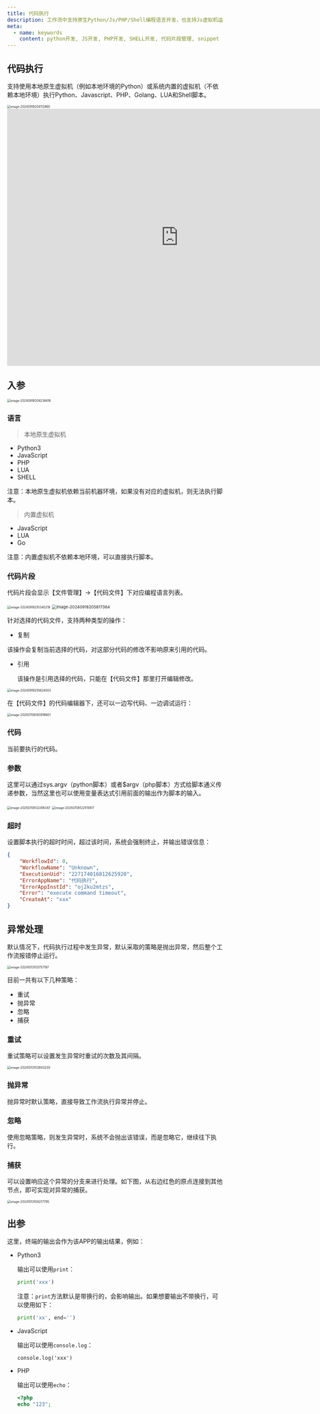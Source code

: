 ```yaml
---
title: 代码执行
description: 工作流中支持原生Python/Js/PHP/Shell编程语言开发，也支持Js虚拟机运行代码，并且提供本地代码文件维护管理和引用执行，支持设置异常处理机制，可以捕获和响应异常。
meta:
  - name: keywords
    content: python开发, JS开发, PHP开发, SHELL开发, 代码片段管理, snippet collection, 工作流开发, 低代码开发
---
```


## 代码执行

支持使用本地原生虚拟机（例如本地环境的Python）或系统内置的虚拟机（不依赖本地环境）执行Python、Javascript、PHP、Golang、LUA和Shell脚本。

<img src="./img/script.png" alt="image-20240918204112865" style="zoom:50%;" />

<iframe 
    width="800" 
    height="600" 
    src="https://www.youtube.com/embed/LxraU4m-7i0"  frameborder="0" 
    allow="accelerometer; autoplay; encrypted-media; gyroscope; picture-in-picture" 
    allowfullscreen>
</iframe>



## 入参

<img src="./img/script-input-parameter.png" alt="image-20240918204238416" style="zoom:50%;" />

### 语言

> 本地原生虚拟机

- Python3
- JavaScript
- PHP
- LUA
- SHELL

注意：本地原生虚拟机依赖当前机器环境，如果没有对应的虚拟机，则无法执行脚本。



> 内置虚拟机

- JavaScript
- LUA
- Go

注意：内置虚拟机不依赖本地环境，可以直接执行脚本。



### 代码片段

代码片段会显示【文件管理】->【代码文件】下对应编程语言列表。

<img src="./img/script-input-parameter-snippet.png" alt="image-20240918210340219" style="zoom:50%;" />

<img src="./img/code-snippet.png" alt="image-20240918205817364" style="zoom:67%;" />

针对选择的代码文件，支持两种类型的操作：

- 复制

​	该操作会复制当前选择的代码，对这部分代码的修改不影响原来引用的代码。

- 引用

  该操作是引用选择的代码，只能在【代码文件】那里打开编辑修改。

<img src="./img/script-input-parameter-snippet-reference.png" alt="image-20240918210624003" style="zoom:50%;" />

在【代码文件】的代码编辑器下，还可以一边写代码、一边调试运行：

<img src="./img/code-snippet-debug.png" alt="image-20250708093919601" style="zoom:50%;" />

### 代码

当前要执行的代码。



### 参数

这里可以通过sys.argv（python脚本）或者$argv（php脚本）方式给脚本通义传递参数，当然这里也可以使用变量表达式引用前面的输出作为脚本的输入。

<img src="./img/script-input-params.png" alt="image-20250708122416347" style="zoom:50%;" />



<img src="./img/script-input-params-output.png" alt="image-20250708122515917" style="zoom:50%;" />



### 超时

设置脚本执行的超时时间，超过该时间，系统会强制终止，并输出错误信息：

```json
{
    "WorkflowId": 0,
    "WorkflowName": "Unknown",
    "ExecutionUid": "227174016812625920",
    "ErrorAppName": "代码执行",
    "ErrorAppInstId": "oj2ku2mtzs",
    "Error": "execute command timeout",
    "CreateAt": "xxx"
}
```



## 异常处理

默认情况下，代码执行过程中发生异常，默认采取的策略是抛出异常，然后整个工作流报错停止运行。

<img src="./img/code_error_handler.png" alt="image-20241013103757197" style="zoom:50%;" />





目前一共有以下几种策略：

- 重试
- 抛异常
- 忽略
- 捕获

### 重试

重试策略可以设置发生异常时重试的次数及其间隔。

<img src="./img/code_error_retry.png" alt="image-20241013103843230" style="zoom:50%;" />

### 抛异常

抛异常时默认策略，直接导致工作流执行异常并停止。

### 忽略

使用忽略策略，则发生异常时，系统不会抛出该错误，而是忽略它，继续往下执行。

### 捕获

可以设置响应这个异常的分支来进行处理。如下图，从右边红色的原点连接到其他节点，即可实现对异常的捕获。

<img src="./img/code_error_catch.png" alt="image-20241013104217795" style="zoom:50%;" />



## 出参

这里，终端的输出会作为该APP的输出结果，例如：

- Python3

  输出可以使用`print`：

  ```python
  print('xxx')
  ```

  注意：`print`方法默认是带换行的，会影响输出。如果想要输出不带换行，可以使用如下：

  ```python
  print('xx', end='')
  ```

- JavaScript

  输出可以使用`console.log`：

  ```
  console.log('xxx')
  ```

- PHP

  输出可以使用`echo`：

  ```php
  <?php
  echo "123";
  ```

